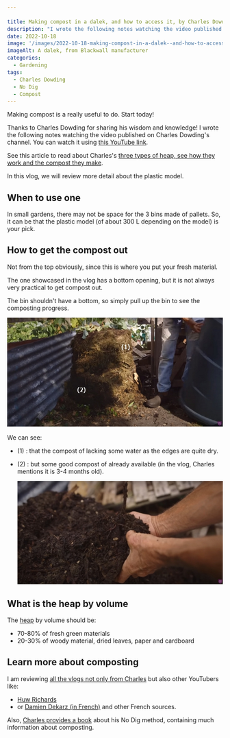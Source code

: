 ```yaml
---

title: Making compost in a dalek, and how to access it, by Charles Dowding
description: "I wrote the following notes watching the video published on Charles Dowding's channel"
date: 2022-10-18
image: '/images/2022-10-18-making-compost-in-a-dalek--and-how-to-access-it-charles-dowding-hero.jpg'
imageAlt: A dalek, from Blackwall manufacturer
categories:
  - Gardening
tags:
  - Charles Dowding
  - No Dig
  - Compost
---
```


Making compost is a really useful to do. Start today!

Thanks to Charles Dowding for sharing his wisdom and knowledge! I wrote the following notes watching the video published on Charles Dowding's channel. You can watch it using [this YouTube link](https://www.youtube.com/watch?v=2scvQgm6HFw).

See this article to read about Charles's [three types of heap, see how they work and the compost they make](../../2022-04/3-heap-types-how-they-work-and-what-they-give-charles-dowding/index.md).

In this vlog, we will review more detail about the plastic model.

## When to use one

In small gardens, there may not be space for the 3 bins made of pallets. So, it can be that the plastic model (of about 300 L depending on the model) is your pick.

## How to get the compost out

Not from the top obviously, since this is where you put your fresh material.

The one showcased in the vlog has a bottom opening, but it is not always very practical to get compost out.

The bin shouldn't have a bottom, so simply pull up the bin to see the composting progress.

![Compost in the making](images/compost-in-progress.jpg "Credits: image taken from Charles Dowding's vlog")

We can see:

- (1) : that the compost of lacking some water as the edges are quite dry.
- (2) : but some good compost of already available (in the vlog, Charles mentions it is 3-4 months old).

  ![Compost is ready](images/ready-compost.jpg "Credits: image taken from Charles Dowding's vlog")

## What is the heap by volume

The [heap](https://www.google.com/search?q=heap+meaning) by volume should be:

- 70-80% of fresh green materials
- 20-30% of woody material, dried leaves, paper and cardboard

## Learn more about composting

I am reviewing [all the vlogs not only from Charles](../../../tag/charles-dowding/) but also other YouTubers like:

- [Huw Richards](../../../tag/huw-richards/)
- or [Damien Dekarz (in French)](https://jeremielitzler.fr/tag/damien-dekarz/) and other French sources.

Also, [Charles provides a book](https://amzn.to/3ELjByW) about his No Dig method, containing much information about composting.

